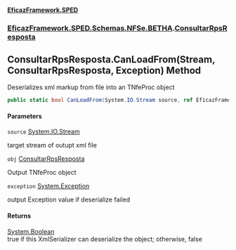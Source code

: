 #### [EficazFramework.SPED](EficazFrameworkSPED.md 'EficazFramework SPED')
### [EficazFramework.SPED.Schemas.NFSe.BETHA](EficazFramework.SPED.Schemas.NFSe.BETHA.md 'EficazFramework.SPED.Schemas.NFSe.BETHA').[ConsultarRpsResposta](EficazFramework.SPED.Schemas.NFSe.BETHA/ConsultarRpsResposta.md 'EficazFramework.SPED.Schemas.NFSe.BETHA.ConsultarRpsResposta')

## ConsultarRpsResposta.CanLoadFrom(Stream, ConsultarRpsResposta, Exception) Method

Deserializes xml markup from file into an TNfeProc object

```csharp
public static bool CanLoadFrom(System.IO.Stream source, ref EficazFramework.SPED.Schemas.NFSe.BETHA.ConsultarRpsResposta obj, ref System.Exception exception);
```
#### Parameters

<a name='EficazFramework.SPED.Schemas.NFSe.BETHA.ConsultarRpsResposta.CanLoadFrom(System.IO.Stream,EficazFramework.SPED.Schemas.NFSe.BETHA.ConsultarRpsResposta,System.Exception).source'></a>

`source` [System.IO.Stream](https://docs.microsoft.com/en-us/dotnet/api/System.IO.Stream 'System.IO.Stream')

target stream of outupt xml file

<a name='EficazFramework.SPED.Schemas.NFSe.BETHA.ConsultarRpsResposta.CanLoadFrom(System.IO.Stream,EficazFramework.SPED.Schemas.NFSe.BETHA.ConsultarRpsResposta,System.Exception).obj'></a>

`obj` [ConsultarRpsResposta](EficazFramework.SPED.Schemas.NFSe.BETHA/ConsultarRpsResposta.md 'EficazFramework.SPED.Schemas.NFSe.BETHA.ConsultarRpsResposta')

Output TNfeProc object

<a name='EficazFramework.SPED.Schemas.NFSe.BETHA.ConsultarRpsResposta.CanLoadFrom(System.IO.Stream,EficazFramework.SPED.Schemas.NFSe.BETHA.ConsultarRpsResposta,System.Exception).exception'></a>

`exception` [System.Exception](https://docs.microsoft.com/en-us/dotnet/api/System.Exception 'System.Exception')

output Exception value if deserialize failed

#### Returns
[System.Boolean](https://docs.microsoft.com/en-us/dotnet/api/System.Boolean 'System.Boolean')  
true if this XmlSerializer can deserialize the object; otherwise, false